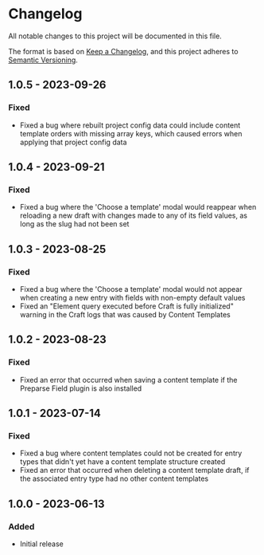 # Changelog

All notable changes to this project will be documented in this file.

The format is based on [Keep a Changelog](https://keepachangelog.com/en/1.0.0/),
and this project adheres to [Semantic Versioning](https://semver.org/spec/v2.0.0.html).

## 1.0.5 - 2023-09-26

### Fixed
- Fixed a bug where rebuilt project config data could include content template orders with missing array keys, which caused errors when applying that project config data

## 1.0.4 - 2023-09-21

### Fixed
- Fixed a bug where the 'Choose a template' modal would reappear when reloading a new draft with changes made to any of its field values, as long as the slug had not been set

## 1.0.3 - 2023-08-25

### Fixed
- Fixed a bug where the 'Choose a template' modal would not appear when creating a new entry with fields with non-empty default values
- Fixed an "Element query executed before Craft is fully initialized" warning in the Craft logs that was caused by Content Templates

## 1.0.2 - 2023-08-23

### Fixed
- Fixed an error that occurred when saving a content template if the Preparse Field plugin is also installed

## 1.0.1 - 2023-07-14

### Fixed
- Fixed a bug where content templates could not be created for entry types that didn't yet have a content template structure created
- Fixed an error that occurred when deleting a content template draft, if the associated entry type had no other content templates

## 1.0.0 - 2023-06-13

### Added
- Initial release
